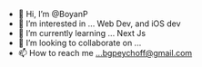- 👋 Hi, I’m @BoyanP
- 👀 I’m interested in ...  Web Dev, and iOS dev 
- 🌱 I’m currently learning ... Next Js
- 💞️ I’m looking to collaborate on ... 
- 📫 How to reach me ...bgpeychoff@gmail.com

<!---
BoyanP/BoyanP is a ✨ special ✨ repository because its `README.md` (this file) appears on your GitHub profile.
You can click the Preview link to take a look at your changes.
--->
